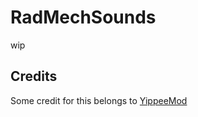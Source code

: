 # RadMechSounds

wip


## Credits
Some credit for this belongs to [YippeeMod](https://github.com/sunnobunno/SunnysMod/tree/main/YippeeMod)
